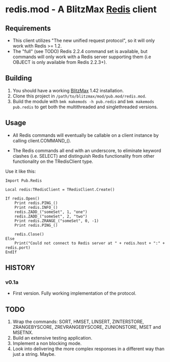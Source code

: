redis.mod - A BlitzMax [Redis](http://www.redis.io/) client
===================================

Requirements
------------

 *  This client utilizes "The new unified request protocol", so it will only work with Redis >= 1.2.
 *  The "full" (see TODO) Redis 2.2.4 command set is available, but commands will only work with a Redis server supporting them (i.e OBJECT is only available from Redis 2.2.3+).

Building
--------

1. You should have a working [BlitzMax](http://blitzmax.com/Products/blitzmax.php) 1.42 installation.
2. Clone this project in `/path/to/blitzmax/mod/pub.mod/redis.mod`.
3. Build the module with `bmk makemods -h pub.redis` and `bmk makemods pub.redis` to get both the multithreaded and singlethreaded versions.

Usage
-----

 *  All Redis commands will eventually be callable on a client instance by calling client.COMMAND_().

 *  The Redis commands all end with an underscore, to eliminate keyword clashes (i.e. SELECT) and distinguish Redis functionality from other functionality on the TRedisClient type.

Use it like this:

    Import Pub.Redis

    Local redis:TRedisClient = TRedisClient.Create()

    If redis.Open()
        Print redis.PING_()
        Print redis.INFO_()
        redis.ZADD_("someSet", 1, "one")
        redis.ZADD_("someSet", 2, "two")
        Print redis.ZRANGE_("someSet", 0, -1)
        Print redis.PING_()

        redis.Close()
    Else
        Print("Could not connect to Redis server at " + redis.host + ":" + redis.port)
    EndIf

HISTORY
-------

### v0.1a

 *  First version. Fully working implementation of the protocol.

TODO
----

1. Wrap the commands: SORT, HMSET, LINSERT, ZINTERSTORE, ZRANGEBYSCORE, ZREVRANGEBYSCORE, ZUNIONSTORE, MSET and MSETNX.
2. Build an extensive testing application.
3. Implement a non blocking mode.
4. Look into delivering the more complex responses in a different way than just a string. Maybe.
